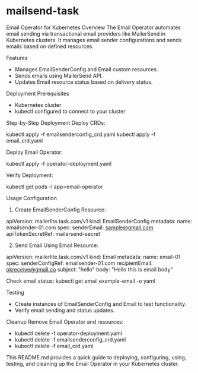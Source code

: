 # mailsend-task

Email Operator for Kubernetes
Overview
The Email Operator automates email sending via transactional email providers like MailerSend in Kubernetes clusters. It manages email sender configurations and sends emails based on defined resources.

Features

- Manages EmailSenderConfig and Email custom resources.
- Sends emails using MailerSend API.
- Updates Email resource status based on delivery status.

Deployment
Prerequisites
- Kubernetes cluster
- kubectl configured to connect to your cluster

Step-by-Step Deployment
Deploy CRDs:


kubectl apply -f emailsenderconfig_crd.yaml
kubectl apply -f email_crd.yaml


Deploy Email Operator:

kubectl apply -f operator-deployment.yaml

Verify Deployment:

kubectl get pods -l app=email-operator

Usage
Configuration
1. Create EmailSenderConfig Resource:


apiVersion: mailerlite.task.com/v1
kind: EmailSenderConfig
metadata:
  name: emailsender-01.com
spec:
  senderEmail: sample@gmail.com
  apiTokenSecretRef: mailersend-secret


2. Send Email Using Email Resource:

apiVersion: mailerlite.task.com/v1
kind: Email
metadata:
  name: email-01
spec:
  senderConfigRef: emailsender-01.com
  recipientEmail: okreceive@gmail.co
  subject: "hello"
  body: "Hello this is email body"


Check email status:
kubectl get email example-email -o yaml

Testing
- Create instances of EmailSenderConfig and Email to test functionality.
- Verify email sending and status updates.

Cleanup
Remove Email Operator and resources:

- kubectl delete -f operator-deployment.yaml
- kubectl delete -f emailsenderconfig_crd.yaml
- kubectl delete -f email_crd.yaml

This README.md provides a quick guide to deploying, configuring, using, testing, and cleaning up the Email Operator in your Kubernetes cluster.